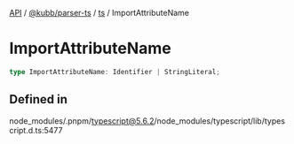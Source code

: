[API](../../../../../packages.md) / [@kubb/parser-ts](../../../index.md) / [ts](../index.md) / ImportAttributeName

# ImportAttributeName

```ts
type ImportAttributeName: Identifier | StringLiteral;
```

## Defined in

node\_modules/.pnpm/typescript@5.6.2/node\_modules/typescript/lib/typescript.d.ts:5477
